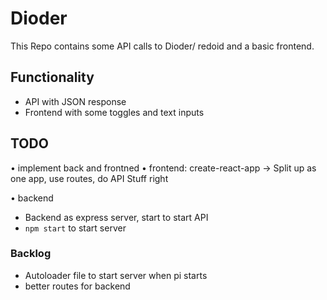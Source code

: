 # Dioder

This Repo contains some API calls to Dioder/ redoid and a basic frontend.

## Functionality
- API with JSON response
- Frontend with some toggles and text inputs

## TODO
• implement back and frontned
• frontend: create-react-app
  -> Split up as one app, use routes, do API Stuff right

• backend
  - Backend as express server, start to start API
  - `npm start` to start server


 ### Backlog
 - Autoloader file to start server when pi starts
 - better routes for backend
